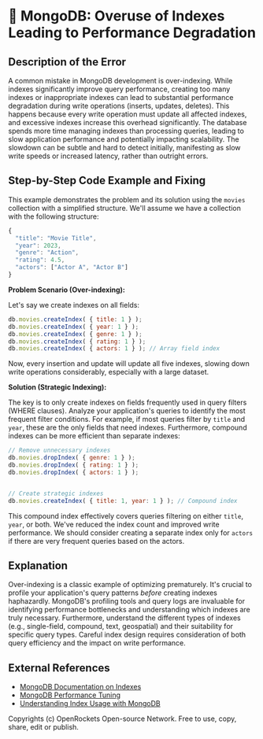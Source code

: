 # 🐞 MongoDB: Overuse of Indexes Leading to Performance Degradation


## Description of the Error

A common mistake in MongoDB development is over-indexing. While indexes significantly improve query performance, creating too many indexes or inappropriate indexes can lead to substantial performance degradation during write operations (inserts, updates, deletes).  This happens because every write operation must update all affected indexes, and excessive indexes increase this overhead significantly.  The database spends more time managing indexes than processing queries, leading to slow application performance and potentially impacting scalability.  The slowdown can be subtle and hard to detect initially, manifesting as slow write speeds or increased latency, rather than outright errors.

## Step-by-Step Code Example and Fixing

This example demonstrates the problem and its solution using the `movies` collection with a simplified structure.  We'll assume we have a collection with the following structure:

```javascript
{
  "title": "Movie Title",
  "year": 2023,
  "genre": "Action",
  "rating": 4.5,
  "actors": ["Actor A", "Actor B"]
}
```


**Problem Scenario (Over-indexing):**

Let's say we create indexes on all fields:

```javascript
db.movies.createIndex( { title: 1 } );
db.movies.createIndex( { year: 1 } );
db.movies.createIndex( { genre: 1 } );
db.movies.createIndex( { rating: 1 } );
db.movies.createIndex( { actors: 1 } ); // Array field index
```

Now, every insertion and update will update all five indexes, slowing down write operations considerably, especially with a large dataset.


**Solution (Strategic Indexing):**

The key is to only create indexes on fields frequently used in query filters (WHERE clauses).  Analyze your application's queries to identify the most frequent filter conditions.  For example, if most queries filter by `title` and `year`, these are the only fields that need indexes.  Furthermore, compound indexes can be more efficient than separate indexes:

```javascript
// Remove unnecessary indexes
db.movies.dropIndex( { genre: 1 } );
db.movies.dropIndex( { rating: 1 } );
db.movies.dropIndex( { actors: 1 } );


// Create strategic indexes
db.movies.createIndex( { title: 1, year: 1 } ); // Compound index
```

This compound index effectively covers queries filtering on either `title`, `year`, or both.  We've reduced the index count and improved write performance. We should consider creating a separate index only for `actors` if there are very frequent queries based on the actors.



## Explanation

Over-indexing is a classic example of optimizing prematurely.  It's crucial to profile your application's query patterns *before* creating indexes haphazardly. MongoDB's profiling tools and query logs are invaluable for identifying performance bottlenecks and understanding which indexes are truly necessary.  Furthermore, understand the different types of indexes (e.g., single-field, compound, text, geospatial) and their suitability for specific query types.  Careful index design requires consideration of both query efficiency and the impact on write performance.

## External References

* [MongoDB Documentation on Indexes](https://www.mongodb.com/docs/manual/indexes/)
* [MongoDB Performance Tuning](https://www.mongodb.com/docs/manual/administration/performance/)
* [Understanding Index Usage with MongoDB](https://developer.mongodb.com/community/tutorials/understanding-index-usage-in-mongodb/)


Copyrights (c) OpenRockets Open-source Network. Free to use, copy, share, edit or publish.

